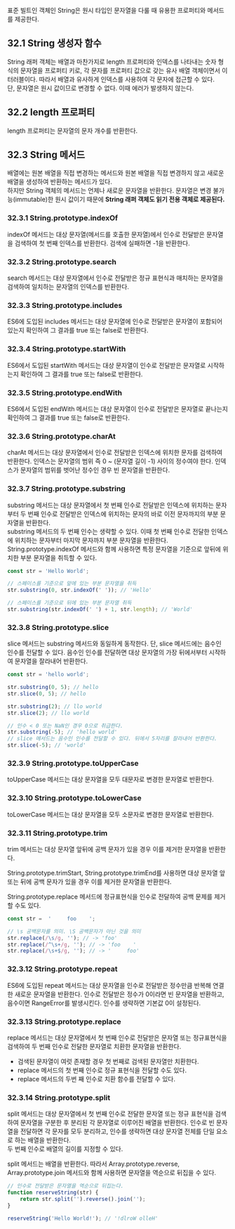 표준 빌트인 객체인 String은 원시 타입인 문자열을 다룰 때 유용한 프로퍼티와 메서드를 제공한다.

## 32.1 String 생성자 함수
String 래퍼 객체는 배열과 마찬가지로 length 프로퍼티와 인덱스를 나타내는 숫자 형식의 문자열을 프로퍼티 키로, 각 문자를 프로퍼티 값으로 갖는
유사 배열 객체이면서 이터러블이다. 따라서 배열과 유사하게 인덱스를 사용하여 각 문자에 접근할 수 있다.   
단, 문자열은 원시 값이므로 변경할 수 없다. 이때 에러가 발생하지 않는다.

## 32.2 length 프로퍼티
length 프로퍼티는 문자열의 문자 개수를 반환한다.

## 32.3 String 메서드
배열에는 원본 배열을 직접 변경하는 메서드와 원본 배열을 직접 변경하지 않고 새로운 배열을 생성하여 반환하는 메서드가 있다.   
하지만 String 객체의 메서드는 언제나 새로운 문자열을 반환한다. 문자열은 변경 불가능(immutable)한 원시 값이기 때문에 **String
래퍼 객체도 읽기 전용 객체로 제공된다.**

### 32.3.1 String.prototype.indexOf
indexOf 메서드는 대상 문자열(메서드를 호출한 문자열)에서 인수로 전달받은 문자열을 검색하여 첫 번째 인덱스를 반환한다. 검색에 실패하면
-1을 반환한다.

### 32.3.2 String.prototype.search
search 메서드는 대상 문자열에서 인수로 전달받은 정규 표현식과 매치하는 문자열을 검색하여 일치하는 문자열의 인덱스를 반환한다.

### 32.3.3 String.prototype.includes
ES6에 도입된 includes 메서드는 대상 문자열에 인수로 전달받은 문자열이 포함되어 있는지 확인하여 그 결과를 true 또는 false로 반환한다.

### 32.3.4 String.prototype.startWith
ES6에서 도입된 startWith 메서드는 대상 문자열이 인수로 전달받은 문자열로 시작하는지 확인하여 그 결과를 true 또는 false로 반환한다.

### 32.3.5 String.prototype.endWith
ES6에서 도입된 endWith 메서드는 대상 문자열이 인수로 전달받은 문자열로 끝나는지 확인하여 그 결과를 true 또는 false로 반환한다.

### 32.3.6 String.prototype.charAt
charAt 메서드는 대상 문자열에서 인수로 전달받은 인덱스에 위치한 문자를 검색하여 반환한다. 인덱스는 문자열의 범위 즉 0 ~ (문자열 길이 -1) 사이의
정수여야 한다. 인덱스가 문자열의 범위를 벗어난 정수인 경우 빈 문자열을 반환한다.

### 32.3.7 String.prototype.substring
substring 메서드는 대상 문자열에서 첫 번째 인수로 전달받은 인덱스에 위치하는 문자부터 두 번째 인수로 전달받은 인덱스에 위치하는 문자의 
바로 이전 문자까지의 부분 문자열을 반환한다.   
substring 메서드의 두 번째 인수는 생략할 수 있다. 이때 첫 번째 인수로 전달한 인덱스에 위치하는 문자부터 마지막 문자까지 부분 문자열을 반환한다.   
String.prototype.indexOf 메서드와 함께 사용하면 특정 문자열을 기준으로 앞뒤에 위치한 부분 문자열을 취득할 수 있다.
```javascript
const str = 'Hello World';

// 스페이스를 기준으로 앞에 있는 부분 문자열을 취득 
str.substring(0, str.indexOf(' ')); // 'Hello'

// 스페이스를 기준으로 뒤에 있는 부분 문자열 취득
str.substring(str.indexOf(' ') + 1, str.length); // 'World'
```

### 32.3.8 String.prototype.slice
slice 메서드는 substring 메서드와 동일하게 동작한다. 단, slice 메서드에는 음수인 인수를 전달할 수 있다. 음수인 인수를 전달하면 대상 문자열의
가장 뒤에서부터 시작하여 문자열을 잘라내어 반환한다.
```javascript
const str = 'hello world';

str.substring(0, 5); // hello
str.slice(0, 5); // hello

str.substring(2); // llo world
str.slice(2); // llo world

// 인수 < 0 또는 NaN인 경우 0으로 취급한다.
str.substring(-5); // 'hello world'
// slice 메서드는 음수인 인수를 전달할 수 있다. 뒤에서 5자리를 잘라내어 반환한다.
str.slice(-5); // 'world'
```

### 32.3.9 String.prototype.toUpperCase
toUpperCase 메서드는 대상 문자열을 모두 대문자로 변경한 문자열로 반환한다.

### 32.3.10 String.prototype.toLowerCase
toLowerCase 메서드는 대상 문자열을 모두 소문자로 변경한 문자열로 반환한다.

### 32.3.11 String.prototype.trim
trim 메서드는 대상 문자열 앞뒤에 공백 문자가 있을 경우 이를 제거한 문자열을 반환한다.    

String.prototype.trimStart, String.prototype.trimEnd를 사용하면 대상 문자열 앞 또는 뒤에 공백 문자가 있을 경우 이를 제거한 문자열을 반환한다.   

String.prototype.replace 메서드에 정규표현식을 인수로 전달하여 공백 문제를 제거할 수도 있다.
```javascript
const str =  '     foo    ';

// \s 공백문자를 의미. \S 공백문자가 아닌 것을 의미
str.replace(/\s/g, ''); // -> 'foo'
str.replace(/^\s+/g, ''); // -> 'foo    '
str.replace(/\s+$/g, ''); // -> '     foo'
```

### 32.3.12 String.prototype.repeat
ES6에 도입된 repeat 메서드는 대상 문자열을 인수로 전달받은 정수만큼 반복해 연결한 새로운 문자열을 반환한다. 인수로 전달받은 정수가 0이라면 빈 문자열을
반환하고, 음수이면 RangeError를 발생시킨다. 인수를 생략하면 기본값 0이 설정된다.

### 32.3.13 String.prototype.replace
replace 메서드는 대상 문자열에서 첫 번째 인수로 전달받은 문자열 또는 정규표현식을 검색하여 두 번째 인수로 전달한 문자열로 치환한 문자열을 반환한다.   
- 검색된 문자열이 여럿 존재할 경우 첫 번째로 검색된 문자열만 치환한다.   
- replace 메서드의 첫 번째 인수로 정규 표현식을 전달할 수도 있다.
- replace 메서드의 두번 째 인수로 치환 함수를 전달할 수 있다.

### 32.3.14 String.prototype.split
split 메서드는 대상 문자열에서 첫 번째 인수로 전달한 문자열 또는 정규 표현식을 검색하여 문자열을 구분한 후 분리된 각 문자열로 이루어진 배열을 
반환한다. 인수로 빈 문자열을 전달하면 각 문자를 모두 분리하고, 인수를 생략하면 대상 문자열 전체를 단일 요소로 하는 배열을 반환한다.   
두 번째 인수로 배열의 길이를 지정할 수 있다.   

split 메서드는 배열을 반환한다. 따라서 Array.prototype.reverse, Array.prototype.join 메서드와 함께 사용하면 문자열을 역순으로 뒤집을 수 있다.
```javascript
// 인수로 전달받은 문자열을 역순으로 뒤집는다.
function reserveString(str) {
    return str.split('').reverse().join('');
}

reserveString('Hello World!'); // '!dlroW olleH'
```